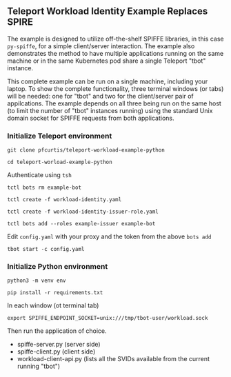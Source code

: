 ## Teleport Workload Identity Example Replaces SPIRE

The example is designed to utilize off-the-shelf SPIFFE libraries, in this case `py-spiffe`, for a simple client/server interaction. The example also demonstrates the method to have multiple applications running on the same machine or in the same Kubernetes pod share a single Teleport "tbot" instance. 

This complete example can be run on a single machine, including your laptop. To show the complete functionality, three terminal windows (or tabs) will be needed: one for "tbot" and two for the client/server pair of appilcations. The example depends on all three being run on the same host (to limit the number of "tbot" instances running) using the standard Unix domain socket for SPIFFE requests from both applications.

### Initialize Teleport environment

`git clone pfcurtis/teleport-workload-example-python`

`cd teleport-worload-example-python`

Authenticate using `tsh`

`tctl bots rm example-bot`

`tctl create -f workload-identity.yaml`

`tctl create -f workload-identity-issuer-role.yaml`

`tctl bots add --roles example-issuer example-bot`

Edit `config.yaml` with your proxy and the token from the above `bots add`

`tbot start -c config.yaml`


### Initialize Python environment

`python3 -m venv env`

`pip install -r requirements.txt`

In each window (ot terminal tab)

`export SPIFFE_ENDPOINT_SOCKET=unix:///tmp/tbot-user/workload.sock`

Then run the application of choice.
* spiffe-server.py (server side)
* spiffe-client.py (client side)
* workload-client-api.py (lists all the SVIDs available from the current running "tbot")


